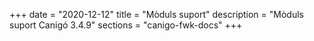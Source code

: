+++
date        = "2020-12-12"
title       = "Mòduls suport"
description = "Mòduls suport Canigó 3.4.9"
sections    = "canigo-fwk-docs"
+++